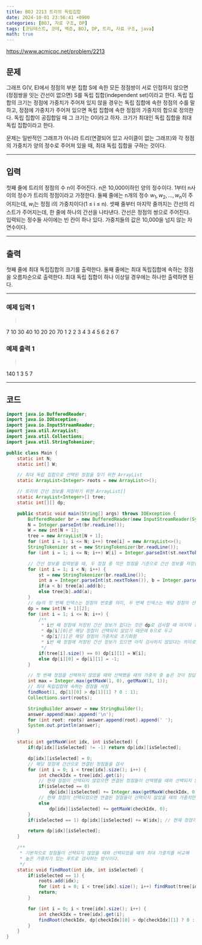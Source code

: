 ```yaml
---
title: BOJ 2213 트리의 독립집합
date: 2024-10-01 23:56:41 +0900
categories: [BOJ, 자료 구조, DP]
tags: [코딩테스트, 코테, 백준, BOJ, DP, 트리, 자료 구조, java]
math: true
---
```


<https://www.acmicpc.net/problem/2213>

## 문제
그래프 G(V, E)에서 정점의 부분 집합 S에 속한 모든 정점쌍이 서로 인접하지 않으면 (정점쌍을 잇는 간선이 없으면) S를 독립 집합(independent set)이라고 한다. 독립 집합의 크기는 정점에 가중치가 주어져 있지 않을 경우는 독립 집합에 속한 정점의 수를 말하고, 정점에 가중치가 주어져 있으면 독립 집합에 속한 정점의 가중치의 합으로 정의한다. 독립 집합이 공집합일 때 그 크기는 0이라고 하자. 크기가 최대인 독립 집합을 최대 독립 집합이라고 한다.

문제는 일반적인 그래프가 아니라 트리(연결되어 있고 사이클이 없는 그래프)와 각 정점의 가중치가 양의 정수로 주어져 있을 때, 최대 독립 집합을 구하는 것이다.

---
## 입력
첫째 줄에 트리의 정점의 수 n이 주어진다. n은 10,000이하인 양의 정수이다. 1부터 n사이의 정수가 트리의 정점이라고 가정한다. 둘째 줄에는 n개의 정수 $w_1, w_2, ..., w_n$이 주어지는데, $w_i$는 정점 i의 가중치이다(1 ≤ i ≤ n). 셋째 줄부터 마지막 줄까지는 간선의 리스트가 주어지는데, 한 줄에 하나의 간선을 나타낸다. 간선은 정점의 쌍으로 주어진다. 입력되는 정수들 사이에는 빈 칸이 하나 있다. 가중치들의 값은 10,000을 넘지 않는 자연수이다.

---
## 출력
첫째 줄에 최대 독립집합의 크기를 출력한다. 둘째 줄에는 최대 독립집합에 속하는 정점을 오름차순으로 출력한다. 최대 독립 집합이 하나 이상일 경우에는 하나만 출력하면 된다.

---
### 예제 입력 1
> <pre>
7
10 30 40 10 20 20 70
1 2
2 3
4 3
4 5
6 2
6 7
> </pre>

### 예제 출력 1
> <pre>
140
1 3 5 7
> </pre>

---
## 코드

```java
import java.io.BufferedReader;
import java.io.IOException;
import java.io.InputStreamReader;
import java.util.ArrayList;
import java.util.Collections;
import java.util.StringTokenizer;

public class Main {
    static int N;
    static int[] W;

    // 최대 독립 집합으로 선택된 정점을 찾기 위한 ArrayList
    static ArrayList<Integer> roots = new ArrayList<>();

    // 트리의 간선 정보를 저장하기 위한 ArrayList[]
    static ArrayList<Integer>[] tree;
    static int[][] dp;

    public static void main(String[] args) throws IOException {
        BufferedReader br = new BufferedReader(new InputStreamReader(System.in));
        N = Integer.parseInt(br.readLine());
        W = new int[N + 1];
        tree = new ArrayList[N + 1];
        for (int i = 1; i <= N; i++) tree[i] = new ArrayList<>();
        StringTokenizer st = new StringTokenizer(br.readLine());
        for (int i = 1; i <= N; i++) W[i] = Integer.parseInt(st.nextToken());

        // 간선 정보를 입력받을 때, 두 정점 중 작은 정점을 기준으로 간선 정보를 저장함
        for (int i = 1; i < N; i++) {
            st = new StringTokenizer(br.readLine());
            int a = Integer.parseInt(st.nextToken()), b = Integer.parseInt(st.nextToken());
            if(a < b) tree[a].add(b);
            else tree[b].add(a);
        }
        // dp의 첫 번째 인덱스는 정점의 번호를 의미, 두 번째 인덱스는 해당 정점의 선택 여부를 의미 (0은 선택X, 1은 선택O)
        dp = new int[N + 1][2];
        for (int i = 1; i <= N; i++) {
            /**
             * i번 째 정점에 저장된 간선 정보가 없다는 것은 dp로 검사할 때 마지막 정점이기 때문에
             * dp[i][0]은 해당 정점이 선택되지 않았기 때문에 0으로 두고
             * dp[i][1]은 해당 정점의 가중치로 초기화함
             * i번 째 정점에 저장된 간선 정보가 있으면 아직 검사하지 않았다는 의미로 -1로 초기화
             */
            if(tree[i].size() == 0) dp[i][1] = W[i];
            else dp[i][0] = dp[i][1] = -1;
        }

        // 첫 번째 정점을 선택하지 않았을 때와 선택했을 때의 가중치 중 높은 것이 정답
        int max = Integer.max(getMaxW(1, 0), getMaxW(1, 1));
        // 최대 독립집합에 속하는 정점들 서칭
        findRoot(1, dp[1][0] > dp[1][1] ? 0 : 1);
        Collections.sort(roots);

        StringBuilder answer = new StringBuilder();
        answer.append(max).append('\n');
        for (int root: roots) answer.append(root).append(' ');
        System.out.println(answer);
    }

    static int getMaxW(int idx, int isSelected) {
        if(dp[idx][isSelected] != -1) return dp[idx][isSelected];

        dp[idx][isSelected] = 0;
        // 해당 정점에 간선으로 연결된 정점들을 검사
        for (int i = 0; i < tree[idx].size(); i++) {
            int checkIdx = tree[idx].get(i);
            // 현재 정점이 선택되지 않았으면 연결된 정점들이 선택됐을 때와 선택되지 않았을 때의 가중치 모두 검사
            if(isSelected == 0)
                dp[idx][isSelected] += Integer.max(getMaxW(checkIdx, 0), getMaxW(checkIdx, 1));
            // 현재 정점이 선택되었으면 연결된 정점들이 선택되지 않았을 때의 가중치만 검사
            else
                dp[idx][isSelected] += getMaxW(checkIdx, 0);
        }
        if(isSelected == 1) dp[idx][isSelected] += W[idx]; // 현재 정점이 선택되었으면, 현재 정점의 가중치+

        return dp[idx][isSelected];
    }

    /**
     * 기본적으로 정점들이 선택되지 않았을 때와 선택되었을 때의 최대 가중치를 비교해
     * 높은 가중치가 있는 루트로 검사하는 방식이다.
     */
    static void findRoot(int idx, int isSelected) {
        if(isSelected == 1) {
            roots.add(idx);
            for (int i = 0; i < tree[idx].size(); i++) findRoot(tree[idx].get(i), 0);
            return;
        }

        for (int i = 0; i < tree[idx].size(); i++) {
            int checkIdx = tree[idx].get(i);
            findRoot(checkIdx, dp[checkIdx][0] > dp[checkIdx][1] ? 0 : 1);
        }
    }
}
```
